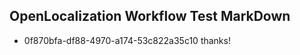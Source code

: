 ## OpenLocalization Workflow Test MarkDown
* 0f870bfa-df88-4970-a174-53c822a35c10 thanks!

<!--HONumber=Oct16_HO4-->


